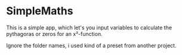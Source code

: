# SimpleMaths

This is a simple app, which let's you input variables to calculate the pythagoras or zeros for an x²-function.

Ignore the folder names, i used kind of a preset from another project.
